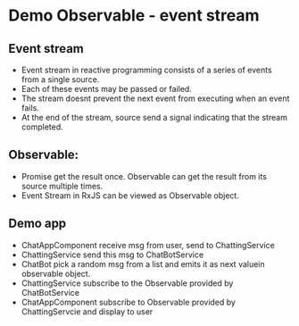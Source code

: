 # Demo Observable - event stream
## Event stream
- Event stream in reactive programming consists of a series of events from a single source.
- Each of these events may be passed or failed.
- The stream doesnt prevent the next event from executing when an event fails.
- At the end of the stream, source send a signal indicating that the stream completed.

## Observable: 
- Promise get the result once. Observable can get the result from its source multiple times.
- Event Stream in RxJS can be viewed as Observable object.

## Demo app
- ChatAppComponent receive msg from user, send to ChattingService
- ChattingService send this msg to ChatBotService
- ChatBot pick a random msg from a list and emits it as next valuein observable object.
- ChattingService subscribe to the Observable provided by ChatBotService
- ChatAppComponent subscribe to Observable provided by ChattingServcie and display to user